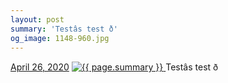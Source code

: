 ```yaml
---
layout: post
summary: 'Testâs test ð'
og_image: 1148-960.jpg
---
```


<p>
  <time>
    <a href="/1148">April 26, 2020</a>
  </time>
  <a href="/1148">
    <img src="{{ site.assets_url }}/1148-480.jpg" srcset="{{ site.assets_url }}/1148-240.jpg 240w, {{ site.assets_url }}/1148-480.jpg 480w, {{ site.assets_url }}/1148-720.jpg 720w, {{ site.assets_url }}/1148-960.jpg 960w" sizes="(min-width: 700px) 50vw, calc(100vw - 2rem)" alt="{{ page.summary }}" />
  </a>
  <span>Testâs test ð</span>
</p>

